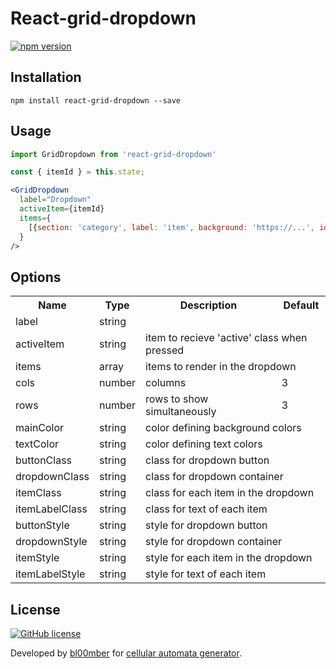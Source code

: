 # React-grid-dropdown

[![npm version](https://img.shields.io/npm/v/react-grid-dropdown.svg?style=flat)](https://www.npmjs.com/package/react-grid-dropdown)

## Installation
```shell-script
npm install react-grid-dropdown --save
```

## Usage
```jsx
import GridDropdown from 'react-grid-dropdown'

const { itemId } = this.state;

<GridDropdown
  label="Dropdown"
  activeItem={itemId}
  items={
    [{section: 'category', label: 'item', background: 'https://...', id: 'itemId', onClick: () => this.setState({ item: 'itemId' })}]
  }
/>
```

## Options
<table>
  <tr>
    <th> Name </th>
    <th> Type </th>
    <th> Description </th>
    <th> Default </th>
  </tr>

  <tr>
    <td> label </td>
    <td colspan="3"> string </td>
  </tr>
  <tr>
    <td> activeItem </td>
    <td> string </td>
    <td colspan="2"> item to recieve 'active' class when pressed </td>
  </tr>
  <tr>
    <td> items </td>
    <td> array </td>
    <td colspan="2"> items to render in the dropdown </td>
  </tr>
  <tr>
    <td> cols </td>
    <td> number </td>
    <td> columns </td>
    <td> 3 </td>
  </tr>
  <tr>
    <td> rows </td>
    <td> number </td>
    <td> rows to show simultaneously </td>
    <td> 3 </td>
  </tr>

  <tr>
    <td> mainColor </td>
    <td> string </td>
    <td colspan="2"> color defining background colors </td>
  </tr>
  <tr>
    <td> textColor </td>
    <td> string </td>
    <td colspan="2"> color defining text colors </td>
  </tr>

  <tr>
    <td> buttonClass </td>
    <td> string </td>
    <td colspan="2"> class for dropdown button </td>
  </tr>
  <tr>
    <td> dropdownClass </td>
    <td> string </td>
    <td colspan="2"> class for dropdown container </td>
  </tr>
  <tr>
    <td> itemClass </td>
    <td> string </td>
    <td colspan="2"> class for each item in the dropdown </td>
  </tr>
  <tr>
    <td> itemLabelClass </td>
    <td> string </td>
    <td colspan="2"> class for text of each item </td>
  </tr>

  <tr>
    <td> buttonStyle </td>
    <td> string </td>
    <td colspan="2"> style for dropdown button </td>
  </tr>
  <tr>
    <td> dropdownStyle </td>
    <td> string </td>
    <td colspan="2"> style for dropdown container </td>
  </tr>
  <tr>
    <td> itemStyle </td>
    <td> string </td>
    <td colspan="2"> style for each item in the dropdown </td>
  </tr>
  <tr>
    <td> itemLabelStyle </td>
    <td> string </td>
    <td colspan="2"> style for text of each item </td>
  </tr>
</table>

## License
[![GitHub license](https://img.shields.io/badge/license-MIT-blue.svg)](https://github.com/bl00mber/react-grid-dropdown/blob/master/LICENSE)

Developed by [bl00mber](https://github.com/bl00mber) for [cellular automata generator](https://github.com/bl00mber/cellular-automata).
